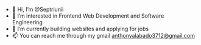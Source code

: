 - 👋 Hi, I’m @Septriunii
- 👀 I’m interested in Frontend Web Development and Software Engineering
- 🌱 I’m currently building websites and applying for jobs
- 📫 You can reach me through my gmail anthonyalabado3712@gmail.com

<!---
Septriunii/Septriunii is a ✨ special ✨ repository because its `README.md` (this file) appears on your GitHub profile.
You can click the Preview link to take a look at your changes.
--->
